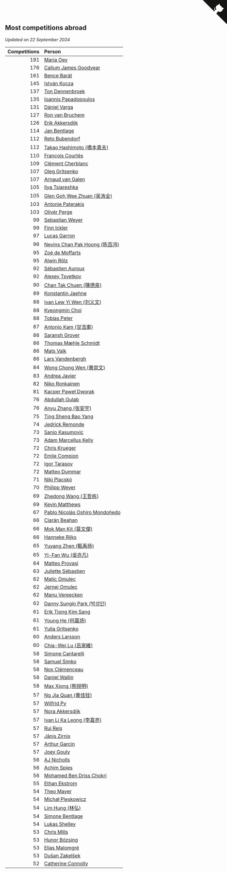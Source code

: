 ## Most competitions abroad

*Updated on 22 September 2024*

| Competitions | Person |
| ---: | :--- |
| 191 | [Maria Oey](https://www.worldcubeassociation.org/persons/2007OEYM01) |
| 176 | [Callum James Goodyear](https://www.worldcubeassociation.org/persons/2012GOOD02) |
| 161 | [Bence Barát](https://www.worldcubeassociation.org/persons/2008BARA01) |
| 145 | [István Kocza](https://www.worldcubeassociation.org/persons/2005KOCZ01) |
| 137 | [Ton Dennenbroek](https://www.worldcubeassociation.org/persons/2003DENN01) |
| 135 | [Ioannis Papadopoulos](https://www.worldcubeassociation.org/persons/2013PAPA01) |
| 131 | [Dániel Varga](https://www.worldcubeassociation.org/persons/2008VARG01) |
| 127 | [Ron van Bruchem](https://www.worldcubeassociation.org/persons/2003BRUC01) |
| 126 | [Erik Akkersdijk](https://www.worldcubeassociation.org/persons/2005AKKE01) |
| 114 | [Jan Bentlage](https://www.worldcubeassociation.org/persons/2010BENT01) |
| 112 | [Reto Bubendorf](https://www.worldcubeassociation.org/persons/2012BUBE01) |
| 112 | [Takao Hashimoto (橋本貴夫)](https://www.worldcubeassociation.org/persons/2007HASH01) |
| 110 | [François Courtès](https://www.worldcubeassociation.org/persons/2008COUR01) |
| 109 | [Clément Cherblanc](https://www.worldcubeassociation.org/persons/2014CHER05) |
| 107 | [Oleg Gritsenko](https://www.worldcubeassociation.org/persons/2011GRIT01) |
| 107 | [Arnaud van Galen](https://www.worldcubeassociation.org/persons/2006GALE01) |
| 105 | [Ilya Tsiareshka](https://www.worldcubeassociation.org/persons/2012TERE01) |
| 105 | [Glen Goh Wee Zhuan (吴洧全)](https://www.worldcubeassociation.org/persons/2015ZHUA01) |
| 103 | [Antonie Paterakis](https://www.worldcubeassociation.org/persons/2012PATE01) |
| 103 | [Olivér Perge](https://www.worldcubeassociation.org/persons/2007PERG01) |
| 99 | [Sebastian Weyer](https://www.worldcubeassociation.org/persons/2010WEYE02) |
| 99 | [Finn Ickler](https://www.worldcubeassociation.org/persons/2012ICKL01) |
| 97 | [Lucas Garron](https://www.worldcubeassociation.org/persons/2006GARR01) |
| 96 | [Nevins Chan Pak Hoong (陈百鸿)](https://www.worldcubeassociation.org/persons/2010CHAN20) |
| 95 | [Zoé de Moffarts](https://www.worldcubeassociation.org/persons/2010MOFF02) |
| 95 | [Alwin Rölz](https://www.worldcubeassociation.org/persons/2016ROLZ01) |
| 92 | [Sébastien Auroux](https://www.worldcubeassociation.org/persons/2008AURO01) |
| 92 | [Alexey Tsvetkov](https://www.worldcubeassociation.org/persons/2017TSVE02) |
| 90 | [Chan Tak Chuen (陳德泉)](https://www.worldcubeassociation.org/persons/2007CHUE01) |
| 89 | [Konstantin Jaehne](https://www.worldcubeassociation.org/persons/2015JAEH01) |
| 88 | [Ivan Lew Yi Wen (刘义文)](https://www.worldcubeassociation.org/persons/2012WENI01) |
| 88 | [Kyeongmin Choi](https://www.worldcubeassociation.org/persons/2017CHOI07) |
| 88 | [Tobias Peter](https://www.worldcubeassociation.org/persons/2014PETE03) |
| 87 | [Antonio Kam (甘浩東)](https://www.worldcubeassociation.org/persons/2017TUNG13) |
| 86 | [Saransh Grover](https://www.worldcubeassociation.org/persons/2014GROV01) |
| 86 | [Thomas Mæhle Schmidt](https://www.worldcubeassociation.org/persons/2013SCHM02) |
| 86 | [Mats Valk](https://www.worldcubeassociation.org/persons/2007VALK01) |
| 86 | [Lars Vandenbergh](https://www.worldcubeassociation.org/persons/2003VAND01) |
| 84 | [Wong Chong Wen (黄崇文)](https://www.worldcubeassociation.org/persons/2014WENW01) |
| 83 | [Andrea Javier](https://www.worldcubeassociation.org/persons/2010JAVI01) |
| 82 | [Niko Ronkainen](https://www.worldcubeassociation.org/persons/2010RONK01) |
| 81 | [Kacper Paweł Dworak](https://www.worldcubeassociation.org/persons/2020DWOR01) |
| 76 | [Abdullah Gulab](https://www.worldcubeassociation.org/persons/2014GULA02) |
| 76 | [Anyu Zhang (张安宇)](https://www.worldcubeassociation.org/persons/2012ZHAN08) |
| 75 | [Ting Sheng Bao Yang](https://www.worldcubeassociation.org/persons/2008BAOY01) |
| 74 | [Jedrick Remonde](https://www.worldcubeassociation.org/persons/2008REMO01) |
| 73 | [Sanio Kasumovic](https://www.worldcubeassociation.org/persons/2009KASU01) |
| 73 | [Adam Marcellus Kelly](https://www.worldcubeassociation.org/persons/2016KELL10) |
| 72 | [Chris Krueger](https://www.worldcubeassociation.org/persons/2006KRUE01) |
| 72 | [Emile Compion](https://www.worldcubeassociation.org/persons/2007COMP01) |
| 72 | [Igor Tarasov](https://www.worldcubeassociation.org/persons/2016TARA04) |
| 72 | [Matteo Dummar](https://www.worldcubeassociation.org/persons/2017DUMM01) |
| 71 | [Niki Placskó](https://www.worldcubeassociation.org/persons/2008PLAC01) |
| 70 | [Philipp Weyer](https://www.worldcubeassociation.org/persons/2010WEYE01) |
| 69 | [Zhedong Wang (王哲栋)](https://www.worldcubeassociation.org/persons/2015WANG83) |
| 69 | [Kevin Matthews](https://www.worldcubeassociation.org/persons/2010MATT02) |
| 67 | [Pablo Nicolás Oshiro Mondoñedo](https://www.worldcubeassociation.org/persons/2010MOND01) |
| 66 | [Ciarán Beahan](https://www.worldcubeassociation.org/persons/2012BEAH01) |
| 66 | [Mok Man Kit (莫文傑)](https://www.worldcubeassociation.org/persons/2009KITM01) |
| 66 | [Hanneke Rijks](https://www.worldcubeassociation.org/persons/2008RIJK01) |
| 65 | [Yuyang Zhen (甄禹扬)](https://www.worldcubeassociation.org/persons/2013ZHEN11) |
| 65 | [Yi-Fan Wu (吳亦凡)](https://www.worldcubeassociation.org/persons/2010WUIF01) |
| 64 | [Matteo Provasi](https://www.worldcubeassociation.org/persons/2009PROV01) |
| 63 | [Juliette Sébastien](https://www.worldcubeassociation.org/persons/2014SEBA01) |
| 62 | [Matic Omulec](https://www.worldcubeassociation.org/persons/2010OMUL02) |
| 62 | [Jernej Omulec](https://www.worldcubeassociation.org/persons/2010OMUL01) |
| 62 | [Manu Vereecken](https://www.worldcubeassociation.org/persons/2010VERE01) |
| 62 | [Danny Sungin Park (박성인)](https://www.worldcubeassociation.org/persons/2015PARK13) |
| 61 | [Erik Tjong Kim Sang](https://www.worldcubeassociation.org/persons/2018SANG01) |
| 61 | [Young He (何嘉炀)](https://www.worldcubeassociation.org/persons/2014HEYO01) |
| 61 | [Yulia Gritsenko](https://www.worldcubeassociation.org/persons/2012SIDO01) |
| 60 | [Anders Larsson](https://www.worldcubeassociation.org/persons/2003LARS01) |
| 60 | [Chia-Wei Lu (呂家維)](https://www.worldcubeassociation.org/persons/2007LUCH01) |
| 58 | [Simone Cantarelli](https://www.worldcubeassociation.org/persons/2012CANT02) |
| 58 | [Samuel Simko](https://www.worldcubeassociation.org/persons/2016SIMK01) |
| 58 | [Nox Clémenceau](https://www.worldcubeassociation.org/persons/2015CLEM03) |
| 58 | [Daniel Wallin](https://www.worldcubeassociation.org/persons/2013WALL03) |
| 58 | [Max Xiong (熊锐明)](https://www.worldcubeassociation.org/persons/2015XION03) |
| 57 | [Ng Jia Quan (黄佳铨)](https://www.worldcubeassociation.org/persons/2015QUAN03) |
| 57 | [Wilfrid Py](https://www.worldcubeassociation.org/persons/2016PYWI01) |
| 57 | [Nora Akkersdijk](https://www.worldcubeassociation.org/persons/2009CHRI03) |
| 57 | [Ivan Li Ka Leong (李嘉亮)](https://www.worldcubeassociation.org/persons/2015LEON02) |
| 57 | [Rui Reis](https://www.worldcubeassociation.org/persons/2015REIS02) |
| 57 | [Jānis Zirnis](https://www.worldcubeassociation.org/persons/2013ZIRN01) |
| 57 | [Arthur Garcin](https://www.worldcubeassociation.org/persons/2014GARC27) |
| 57 | [Joey Gouly](https://www.worldcubeassociation.org/persons/2007GOUL01) |
| 56 | [AJ Nicholls](https://www.worldcubeassociation.org/persons/2015NICH04) |
| 56 | [Achim Spies](https://www.worldcubeassociation.org/persons/2021SPIE01) |
| 56 | [Mohamed Ben Driss Chokri](https://www.worldcubeassociation.org/persons/2015CHOK01) |
| 55 | [Ethan Ekstrom](https://www.worldcubeassociation.org/persons/2018EKST01) |
| 54 | [Theo Mayer](https://www.worldcubeassociation.org/persons/2012MAYE01) |
| 54 | [Michał Pleskowicz](https://www.worldcubeassociation.org/persons/2009PLES01) |
| 54 | [Lim Hung (林弘)](https://www.worldcubeassociation.org/persons/2016HUNG08) |
| 54 | [Simone Bentlage](https://www.worldcubeassociation.org/persons/2014OHLE01) |
| 54 | [Lukas Shelley](https://www.worldcubeassociation.org/persons/2016SHEL03) |
| 53 | [Chris Mills](https://www.worldcubeassociation.org/persons/2014MILL04) |
| 53 | [Hunor Bózsing](https://www.worldcubeassociation.org/persons/2009BOZS01) |
| 53 | [Elias Malomgré](https://www.worldcubeassociation.org/persons/2017MALO02) |
| 53 | [Dušan Zakelšek](https://www.worldcubeassociation.org/persons/2012ZAKE02) |
| 52 | [Catherine Connolly](https://www.worldcubeassociation.org/persons/2017CONN04) |


<a href="https://github.com/jonatanklosko/wca_statistics" class="github-corner" aria-label="View source on Github"><svg width="80" height="80" viewBox="0 0 250 250" style="fill:#151513; color:#fff; position: absolute; top: 0; border: 0; right: 0;" aria-hidden="true"><path d="M0,0 L115,115 L130,115 L142,142 L250,250 L250,0 Z"></path><path d="M128.3,109.0 C113.8,99.7 119.0,89.6 119.0,89.6 C122.0,82.7 120.5,78.6 120.5,78.6 C119.2,72.0 123.4,76.3 123.4,76.3 C127.3,80.9 125.5,87.3 125.5,87.3 C122.9,97.6 130.6,101.9 134.4,103.2" fill="currentColor" style="transform-origin: 130px 106px;" class="octo-arm"></path><path d="M115.0,115.0 C114.9,115.1 118.7,116.5 119.8,115.4 L133.7,101.6 C136.9,99.2 139.9,98.4 142.2,98.6 C133.8,88.0 127.5,74.4 143.8,58.0 C148.5,53.4 154.0,51.2 159.7,51.0 C160.3,49.4 163.2,43.6 171.4,40.1 C171.4,40.1 176.1,42.5 178.8,56.2 C183.1,58.6 187.2,61.8 190.9,65.4 C194.5,69.0 197.7,73.2 200.1,77.6 C213.8,80.2 216.3,84.9 216.3,84.9 C212.7,93.1 206.9,96.0 205.4,96.6 C205.1,102.4 203.0,107.8 198.3,112.5 C181.9,128.9 168.3,122.5 157.7,114.1 C157.9,116.9 156.7,120.9 152.7,124.9 L141.0,136.5 C139.8,137.7 141.6,141.9 141.8,141.8 Z" fill="currentColor" class="octo-body"></path></svg></a><style>.github-corner:hover .octo-arm{animation:octocat-wave 560ms ease-in-out}@keyframes octocat-wave{0%,100%{transform:rotate(0)}20%,60%{transform:rotate(-25deg)}40%,80%{transform:rotate(10deg)}}@media (max-width:500px){.github-corner:hover .octo-arm{animation:none}.github-corner .octo-arm{animation:octocat-wave 560ms ease-in-out}}</style>
